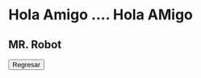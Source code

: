 <h1> Hola Amigo .... Hola AMigo </h1>
<h2>MR. Robot </h2>
<input type ="button" id="but" name="but" value="Regresar" />
